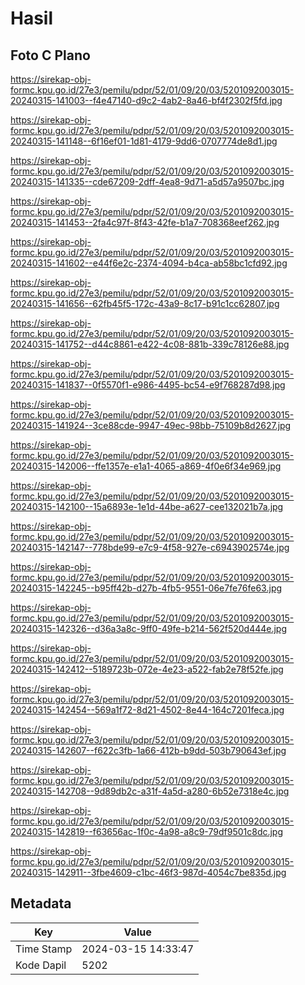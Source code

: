 # Hasil

## Foto C Plano

https://sirekap-obj-formc.kpu.go.id/27e3/pemilu/pdpr/52/01/09/20/03/5201092003015-20240315-141003--f4e47140-d9c2-4ab2-8a46-bf4f2302f5fd.jpg

https://sirekap-obj-formc.kpu.go.id/27e3/pemilu/pdpr/52/01/09/20/03/5201092003015-20240315-141148--6f16ef01-1d81-4179-9dd6-0707774de8d1.jpg

https://sirekap-obj-formc.kpu.go.id/27e3/pemilu/pdpr/52/01/09/20/03/5201092003015-20240315-141335--cde67209-2dff-4ea8-9d71-a5d57a9507bc.jpg

https://sirekap-obj-formc.kpu.go.id/27e3/pemilu/pdpr/52/01/09/20/03/5201092003015-20240315-141453--2fa4c97f-8f43-42fe-b1a7-708368eef262.jpg

https://sirekap-obj-formc.kpu.go.id/27e3/pemilu/pdpr/52/01/09/20/03/5201092003015-20240315-141602--e44f6e2c-2374-4094-b4ca-ab58bc1cfd92.jpg

https://sirekap-obj-formc.kpu.go.id/27e3/pemilu/pdpr/52/01/09/20/03/5201092003015-20240315-141656--62fb45f5-172c-43a9-8c17-b91c1cc62807.jpg

https://sirekap-obj-formc.kpu.go.id/27e3/pemilu/pdpr/52/01/09/20/03/5201092003015-20240315-141752--d44c8861-e422-4c08-881b-339c78126e88.jpg

https://sirekap-obj-formc.kpu.go.id/27e3/pemilu/pdpr/52/01/09/20/03/5201092003015-20240315-141837--0f5570f1-e986-4495-bc54-e9f768287d98.jpg

https://sirekap-obj-formc.kpu.go.id/27e3/pemilu/pdpr/52/01/09/20/03/5201092003015-20240315-141924--3ce88cde-9947-49ec-98bb-75109b8d2627.jpg

https://sirekap-obj-formc.kpu.go.id/27e3/pemilu/pdpr/52/01/09/20/03/5201092003015-20240315-142006--ffe1357e-e1a1-4065-a869-4f0e6f34e969.jpg

https://sirekap-obj-formc.kpu.go.id/27e3/pemilu/pdpr/52/01/09/20/03/5201092003015-20240315-142100--15a6893e-1e1d-44be-a627-cee132021b7a.jpg

https://sirekap-obj-formc.kpu.go.id/27e3/pemilu/pdpr/52/01/09/20/03/5201092003015-20240315-142147--778bde99-e7c9-4f58-927e-c6943902574e.jpg

https://sirekap-obj-formc.kpu.go.id/27e3/pemilu/pdpr/52/01/09/20/03/5201092003015-20240315-142245--b95ff42b-d27b-4fb5-9551-06e7fe76fe63.jpg

https://sirekap-obj-formc.kpu.go.id/27e3/pemilu/pdpr/52/01/09/20/03/5201092003015-20240315-142326--d36a3a8c-9ff0-49fe-b214-562f520d444e.jpg

https://sirekap-obj-formc.kpu.go.id/27e3/pemilu/pdpr/52/01/09/20/03/5201092003015-20240315-142412--5189723b-072e-4e23-a522-fab2e78f52fe.jpg

https://sirekap-obj-formc.kpu.go.id/27e3/pemilu/pdpr/52/01/09/20/03/5201092003015-20240315-142454--569a1f72-8d21-4502-8e44-164c7201feca.jpg

https://sirekap-obj-formc.kpu.go.id/27e3/pemilu/pdpr/52/01/09/20/03/5201092003015-20240315-142607--f622c3fb-1a66-412b-b9dd-503b790643ef.jpg

https://sirekap-obj-formc.kpu.go.id/27e3/pemilu/pdpr/52/01/09/20/03/5201092003015-20240315-142708--9d89db2c-a31f-4a5d-a280-6b52e7318e4c.jpg

https://sirekap-obj-formc.kpu.go.id/27e3/pemilu/pdpr/52/01/09/20/03/5201092003015-20240315-142819--f63656ac-1f0c-4a98-a8c9-79df9501c8dc.jpg

https://sirekap-obj-formc.kpu.go.id/27e3/pemilu/pdpr/52/01/09/20/03/5201092003015-20240315-142911--3fbe4609-c1bc-46f3-987d-4054c7be835d.jpg


## Metadata

| Key        | Value               |
| ---------- | ------------------- |
| Time Stamp | 2024-03-15 14:33:47 |
| Kode Dapil | 5202                |



